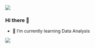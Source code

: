 <img src="https://capsule-render.vercel.app/api?type=egg&color=ffd4008&height=150&section=header" />

### Hi there 👋

- 🌱 I’m currently learning Data Analysis


<img src="https://capsule-render.vercel.app/api?type=egg&color=BDBDC8&height=150&section=footer" />

